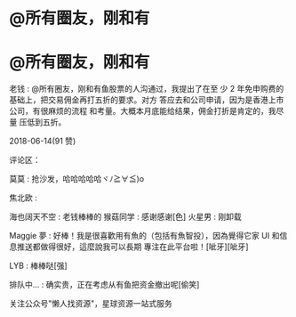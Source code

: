 # @所有圈友，刚和有

# @所有圈友，刚和有

老钱 : @所有圈友，刚和有鱼股票的人沟通过，我提出了在至 少 2 年免申购费的基础上，把交易佣金再打五折的要求。对方 答应去和公司申请，因为是香港上市公司，有很麻烦的流程 和考量。大概本月底能给结果，佣金打折是肯定的，我尽量 压低到五折。

2018-06-14(91 赞)

评论区：

莫莫 : 抢沙发，哈哈哈哈哈ヾﾉ≧∀≦)o

焦北欧 :

海也阔天不空 : 老钱棒棒的 猴菇同学 : 感谢感谢[色] 火星男 : 刚卸载

Maggie 夢 : 好棒！我是很喜歡用有魚的（包括有魚智投），因為覺得它家 UI 和信息推送都做得很好，這麼說我可以長期 專注在此平台啦！[呲牙][呲牙]

LYB : 棒棒哒[强]

排队中... : 确实贵，正在考虑从有鱼把资金撤出呢[偷笑]

关注公众号"懒人找资源"，星球资源一站式服务